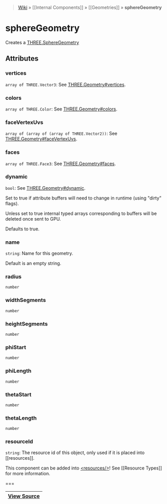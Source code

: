 > [Wiki](Home) » [[Internal Components]] » [[Geometries]] » **sphereGeometry**

# sphereGeometry

Creates a [THREE.SphereGeometry](http://threejs.org/docs/#Reference/Extras.Geometries/SphereGeometry)

## Attributes
### vertices
``` array of THREE.Vector3 ```: See [THREE.Geometry#vertices](http://threejs.org/docs/#Reference/Core/Geometry.vertices).

### colors
``` array of THREE.Color ```: See [THREE.Geometry#colors](http://threejs.org/docs/#Reference/Core/Geometry.colors).

### faceVertexUvs
``` array of (array of (array of THREE.Vector2)) ```: See [THREE.Geometry#faceVertexUvs](http://threejs.org/docs/#Reference/Core/Geometry.faceVertexUvs).

### faces
``` array of THREE.Face3 ```: See [THREE.Geometry#faces](http://threejs.org/docs/#Reference/Core/Geometry.faces).

### dynamic
``` bool ```: See [THREE.Geometry#dynamic](http://threejs.org/docs/#Reference/Core/Geometry.dynamic).

Set to true if attribute buffers will need to change in runtime (using "dirty" flags).

Unless set to true internal typed arrays corresponding to buffers will be deleted once sent to GPU.

Defaults to true.

### name
``` string ```: Name for this geometry.

Default is an empty string.

### radius
``` number ```

### widthSegments
``` number ```

### heightSegments
``` number ```

### phiStart
``` number ```

### phiLength
``` number ```

### thetaStart
``` number ```

### thetaLength
``` number ```

### resourceId
``` string ```: The resource id of this object, only used if it is placed into [[resources]].

This component can be added into [&lt;resources/&gt;](resources)! See [[Resource Types]] for more information.

===

|**[View Source](../blob/master/src/lib/descriptors/Geometry/SphereGeometryDescriptor.js)**|
 ---|
